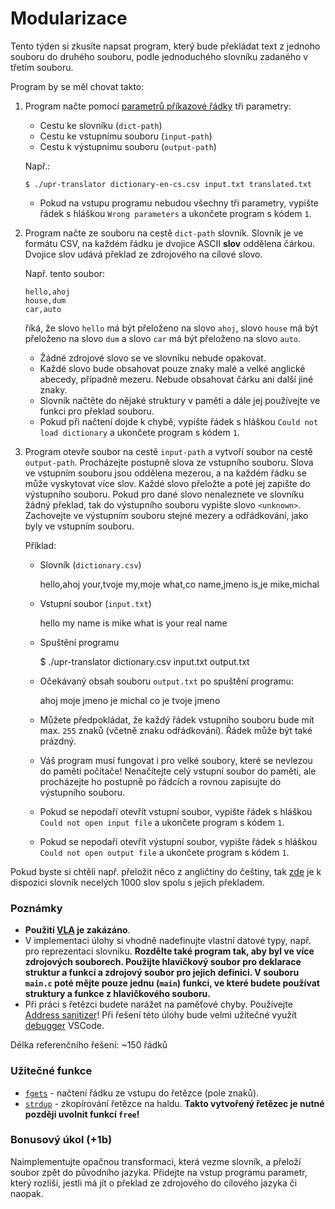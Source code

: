 # Modularizace

Tento týden si zkusíte napsat program, který bude překládat text z jednoho souboru do druhého souboru, podle jednoduchého slovníku zadaného v třetím souboru.

Program by se měl chovat takto:

1.  Program načte pomocí [parametrů příkazové řádky](https://mrlvsb.github.io/upr-skripta/ruzne/funkce_main.html#vstupn%C3%AD-parametry-funkce-main) tři parametry:
    
    *   Cestu ke slovníku (`dict-path`)
    *   Cestu ke vstupnímu souboru (`input-path`)
    *   Cestu k výstupnímu souboru (`output-path`)
    
    Např.:
    
        $ ./upr-translator dictionary-en-cs.csv input.txt translated.txt
    
    *   Pokud na vstupu programu nebudou všechny tři parametry, vypište řádek s hláškou `Wrong parameters` a ukončete program s kódem `1`.
2.  Program načte ze souboru na cestě `dict-path` slovník. Slovník je ve formátu CSV, na každém řádku je dvojice ASCII **slov** oddělena čárkou. Dvojice slov udává překlad ze zdrojového na cílové slovo.
    
    Např. tento soubor:
    
        hello,ahoj
        house,dum
        car,auto
    
    říká, že slovo `hello` má být přeloženo na slovo `ahoj`, slovo `house` má být přeloženo na slovo `dum` a slovo `car` má být přeloženo na slovo `auto`.
    
    *   Žádné zdrojové slovo se ve slovníku nebude opakovat.
    *   Každé slovo bude obsahovat pouze znaky malé a velké anglické abecedy, případně mezeru. Nebude obsahovat čárku ani další jiné znaky.
    *   Slovník načtěte do nějaké struktury v paměti a dále jej používejte ve funkci pro překlad souboru.
    *   Pokud při načtení dojde k chybě, vypište řádek s hláškou `Could not load dictionary` a ukončete program s kódem `1`.
3.  Program otevře soubor na cestě `input-path` a vytvoří soubor na cestě `output-path`. Procházejte postupně slova ze vstupního souboru. Slova ve vstupním souboru jsou oddělena mezerou, a na každém řádku se může vyskytovat více slov. Každé slovo přeložte a poté jej zapište do výstupního souboru. Pokud pro dané slovo nenaleznete ve slovníku žádný překlad, tak do výstupního souboru vypište slovo `<unknown>`. Zachovejte ve výstupním souboru stejné mezery a odřádkování, jako byly ve vstupním souboru.
    
    Příklad:
    
    *   Slovník (`dictionary.csv`)
    
        hello,ahoj
        your,tvoje
        my,moje
        what,co
        name,jmeno
        is,je
        mike,michal
    
    *   Vstupní soubor (`input.txt`)
    
        hello my name
        is mike
        what is
        your real
        name
    
    *   Spuštění programu
    
        $ ./upr-translator dictionary.csv input.txt output.txt
    
    *   Očekávaný obsah souboru `output.txt` po spuštění programu:
    
        ahoj moje jmeno
        je michal
        co je
        tvoje <unknown>
        jmeno
    
    *   Můžete předpokládat, že každý řádek vstupního souboru bude mít max. `255` znaků (včetně znaku odřádkování). Řádek může být také prázdný.
    *   Váš program musí fungovat i pro velké soubory, které se nevlezou do paměti počítače! Nenačítejte celý vstupní soubor do paměti, ale procházejte ho postupně po řádcích a rovnou zapisujte do výstupního souboru.
    *   Pokud se nepodaří otevřít vstupní soubor, vypište řádek s hláškou `Could not open input file` a ukončete program s kódem `1`.
    *   Pokud se nepodaří otevřít výstupní soubor, vypište řádek s hláškou `Could not open output file` a ukončete program s kódem `1`.

Pokud byste si chtěli např. přeložit něco z angličtiny do češtiny, tak [zde](/task/UPR/2022W/BER0134/ex09_translator/asset/template/dictionary-en-cs.csv) je k dispozici slovník necelých 1000 slov spolu s jejich překladem.

### Poznámky

*   **Použití [VLA](https://mrlvsb.github.io/upr-skripta/c/pole/staticka_pole.html#konstantn%C3%AD-velikost-statick%C3%A9ho-pole) je zakázáno**.
*   V implementaci úlohy si vhodně nadefinujte vlastní datové typy, např. pro reprezentaci slovníku. **Rozdělte také program tak, aby byl ve více zdrojových souborech. Použijte hlavičkový soubor pro deklarace struktur a funkcí a zdrojový soubor pro jejich definici. V souboru `main.c` poté mějte pouze jednu (`main`) funkci, ve které budete používat struktury a funkce z hlavičkového souboru.**
*   Při práci s řetězci budete narážet na paměťové chyby. Používejte [Address sanitizer](#address-sanitizer)! Při řešení této úlohy bude velmi užitečné využít [debugger](https://mrlvsb.github.io/upr-skripta/prostredi/ladeni.html#krokov%C3%A1n%C3%AD) VSCode.

Délka referenčního řešení: ~150 řádků

### Užitečné funkce

*   [`fgets`](https://devdocs.io/c/io/fgets) - načtení řádku ze vstupu do řetězce (pole znaků).
*   [`strdup`](https://devdocs.io/c/string/byte/strdup) - zkopírování řetězce na haldu. **Takto vytvořený řetězec je nutné později uvolnit funkcí `free`!**

### Bonusový úkol (+1b)

Naimplementujte opačnou transformaci, která vezme slovník, a přeloží soubor zpět do původního jazyka. Přidejte na vstup programu parametr, který rozliší, jestli má jít o překlad ze zdrojového do cílového jazyka či naopak.
